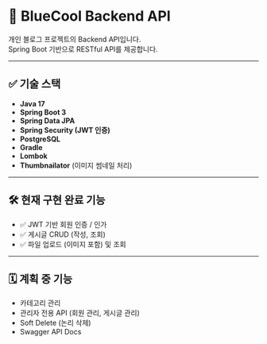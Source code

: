 # 📘 BlueCool Backend API

개인 블로그 프로젝트의 Backend API입니다.  
Spring Boot 기반으로 RESTful API를 제공합니다.

---

## ✅ 기술 스택

- **Java 17**
- **Spring Boot 3**
- **Spring Data JPA**
- **Spring Security (JWT 인증)**
- **PostgreSQL**
- **Gradle**
- **Lombok**
- **Thumbnailator** (이미지 썸네일 처리)

---

## 🛠 현재 구현 완료 기능

- ✅ JWT 기반 회원 인증 / 인가
- ✅ 게시글 CRUD (작성, 조회)
- ✅ 파일 업로드 (이미지 포함) 및 조회

---

## 🗓 계획 중 기능

- 카테고리 관리
- 관리자 전용 API (회원 관리, 게시글 관리)
- Soft Delete (논리 삭제)
- Swagger API Docs
